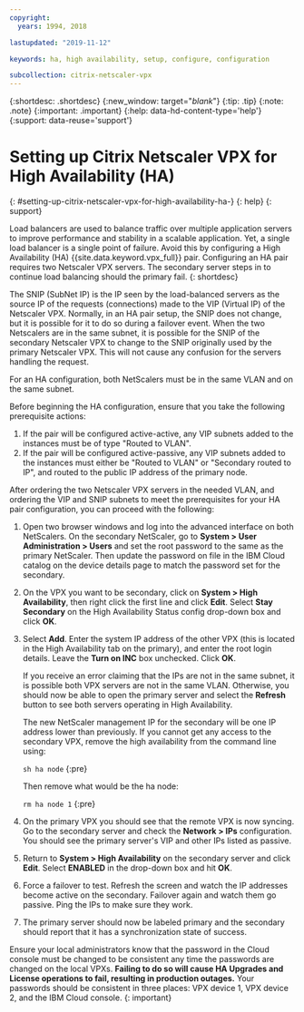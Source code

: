 ```yaml
---
copyright:
  years: 1994, 2018

lastupdated: "2019-11-12"

keywords: ha, high availability, setup, configure, configuration

subcollection: citrix-netscaler-vpx
---
```


{:shortdesc: .shortdesc}
{:new_window: target="_blank_"}
{:tip: .tip}
{:note: .note}
{:important: .important}
{:help: data-hd-content-type='help'}
{:support: data-reuse='support'}

# Setting up Citrix Netscaler VPX for High Availability (HA)
{: #setting-up-citrix-netscaler-vpx-for-high-availability-ha-}
{: help}
{: support}

Load balancers are used to balance traffic over multiple application servers to improve performance and stability in a scalable application. Yet, a single load balancer is a single point of failure. Avoid this by configuring a High Availability (HA) {{site.data.keyword.vpx_full}} pair. Configuring an HA pair requires two Netscaler VPX servers. The secondary server steps in to continue load balancing should the primary fail.
{: shortdesc}

The SNIP (SubNet IP) is the IP seen by the load-balanced servers as the source IP of the requests (connections) made to the VIP (Virtual IP) of the Netscaler VPX. Normally, in an HA pair setup, the SNIP does not change, but it is possible for it to do so during a failover event. When the two Netscalers are in the same subnet, it is possible for the SNIP of the secondary Netscaler VPX to change to the SNIP originally used by the primary Netscaler VPX. This will not cause any confusion for the servers handling the request.

For an HA configuration, both NetScalers must be in the same VLAN and on the same subnet.

Before beginning the HA configuration, ensure that you take the following prerequisite actions:

1. If the pair will be configured active-active, any VIP subnets added to the instances must be of type "Routed to VLAN".
2. If the pair will be configured active-passive, any VIP subnets added to the instances must either be "Routed to VLAN" or "Secondary routed to IP", and routed to the public IP address of the primary node.

After ordering the two Netscaler VPX servers in the needed VLAN, and ordering the VIP and SNIP subnets to meet the prerequisites for your HA pair configuration, you can proceed with the following:

1. Open two browser windows and log into the advanced interface on both NetScalers. On the secondary NetScaler, go to **System > User Administration > Users** and set the root password to the same as the primary NetScaler. Then update the password on file in the IBM Cloud catalog on the device details page to match the password set for the secondary.

2. On the VPX you want to be secondary, click on **System > High Availability**, then right click the first line and click **Edit**. Select **Stay Secondary** on the High Availability Status config drop-down box and click **OK**.

3. Select **Add**. Enter the system IP address of the other VPX (this is located in the High Availability tab on the primary), and enter the root login details. Leave the **Turn on INC** box unchecked. Click **OK**.

   If you receive an error claiming that the IPs are not in the same subnet, it is possible both VPX servers are not in the same VLAN. Otherwise, you should now be able to open the primary server and select the **Refresh** button to see both servers operating in High Availability.

   The new NetScaler management IP for the secondary will be one IP address lower than previously. If you cannot get any access to the secondary VPX, remove the high availability from the command line using:

   `sh ha node`
   {:pre}

   Then remove what would be the ha node:

   `rm ha node 1`
   {:pre}

4. On the primary VPX you should see that the remote VPX is now syncing. Go to the secondary server and check the **Network > IPs** configuration. You should see the primary server's VIP and other IPs listed as passive.

6. Return to **System > High Availability** on the secondary server and click **Edit**. Select **ENABLED** in the drop-down box and hit **OK**.

7. Force a failover to test. Refresh the screen and watch the IP addresses become active on the secondary. Failover again and watch them go passive. Ping the IPs to make sure they work.

8. The primary server should now be labeled primary and the secondary should report that it has a synchronization state of success.

Ensure your local administrators know that the password in the Cloud console must be changed to be consistent any time the passwords are changed on the local VPXs.  **Failing to do so will cause HA Upgrades and License operations to fail, resulting in production outages.**  Your passwords should be consistent in three places: VPX device 1, VPX device 2, and the IBM Cloud console.
{: important} 
